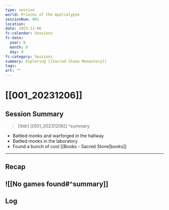 ```yaml
---
type: session
world: Princes of the Apolcalypse
sessionNum: 001
location: 
date: 2023-12-06
fc-calendar: Sessions
fc-date:
  year: 0
  month: 0
  day: 0
fc-category: Sessions
summary: Exploring [[Sacred Stone Monastery]]
tags: 
art: ""
---
```

# [[001_20231206]]

## Session Summary


 > [!tldr] [[001_20231206]]
 > ^summary
- Battled monks and warforged in the hallway
- Battled monks in the laboratory
- Found a bunch of cool [[Books - Sacred Stone|books]]
---

## Recap

![[No games found#^summary]]
---

## Log


